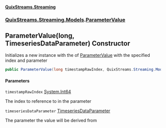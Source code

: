 #### [QuixStreams.Streaming](index.md 'index')
### [QuixStreams.Streaming.Models](QuixStreams.Streaming.Models.md 'QuixStreams.Streaming.Models').[ParameterValue](ParameterValue.md 'QuixStreams.Streaming.Models.ParameterValue')

## ParameterValue(long, TimeseriesDataParameter) Constructor

Initializes a new instance with the of [ParameterValue](ParameterValue.md 'QuixStreams.Streaming.Models.ParameterValue') with the specified index and parameter

```csharp
public ParameterValue(long timestampRawIndex, QuixStreams.Streaming.Models.TimeseriesDataParameter timeseriesDataParameter);
```
#### Parameters

<a name='QuixStreams.Streaming.Models.ParameterValue.ParameterValue(long,QuixStreams.Streaming.Models.TimeseriesDataParameter).timestampRawIndex'></a>

`timestampRawIndex` [System.Int64](https://docs.microsoft.com/en-us/dotnet/api/System.Int64 'System.Int64')

The index to reference to in the parameter

<a name='QuixStreams.Streaming.Models.ParameterValue.ParameterValue(long,QuixStreams.Streaming.Models.TimeseriesDataParameter).timeseriesDataParameter'></a>

`timeseriesDataParameter` [TimeseriesDataParameter](TimeseriesDataParameter.md 'QuixStreams.Streaming.Models.TimeseriesDataParameter')

The parameter the value will be derived from